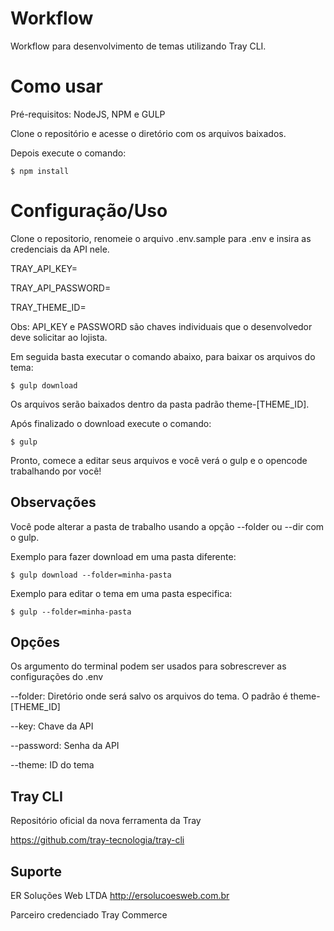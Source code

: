 # Workflow

Workflow para desenvolvimento de temas utilizando Tray CLI.

# Como usar

Pré-requisitos: NodeJS, NPM e GULP

Clone o repositório e acesse o diretório com os arquivos baixados.

Depois execute o comando:

```
$ npm install
```

# Configuração/Uso

Clone o repositorio, renomeie o arquivo .env.sample para .env e insira as credenciais da API nele.

TRAY_API_KEY=

TRAY_API_PASSWORD=

TRAY_THEME_ID=

Obs: API_KEY e PASSWORD são chaves individuais que o desenvolvedor deve solicitar ao lojista.

Em seguida basta executar o comando abaixo, para baixar os arquivos do tema:

```
$ gulp download
```

Os arquivos serão baixados dentro da pasta padrão theme-[THEME_ID].

Após finalizado o download execute o comando:

```
$ gulp
``` 

Pronto, comece a editar seus arquivos e você verá o gulp e o opencode trabalhando por você!

## Observações

Você pode alterar a pasta de trabalho usando a opção --folder ou --dir com o gulp.

Exemplo para fazer download em uma pasta diferente:

```
$ gulp download --folder=minha-pasta
```

Exemplo para editar o tema em uma pasta especifica:

```
$ gulp --folder=minha-pasta
```

## Opções

Os argumento do terminal podem ser usados para sobrescrever as configurações do .env

--folder: Diretório onde será salvo os arquivos do tema. O padrão é theme-[THEME_ID]

--key: Chave da API

--password: Senha da API

--theme: ID do tema

## Tray CLI

Repositório oficial da nova ferramenta da Tray

https://github.com/tray-tecnologia/tray-cli

## Suporte

ER Soluções Web LTDA 
http://ersolucoesweb.com.br

Parceiro credenciado Tray Commerce